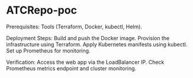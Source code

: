 # ATCRepo-poc


Prerequisites: Tools (Terraform, Docker, kubectl, Helm).

Deployment Steps:
Build and push the Docker image.
Provision the infrastructure using Terraform.
Apply Kubernetes manifests using kubectl.
Set up Prometheus for monitoring.

Verification:
Access the web app via the LoadBalancer IP.
Check Prometheus metrics endpoint and cluster monitoring.
